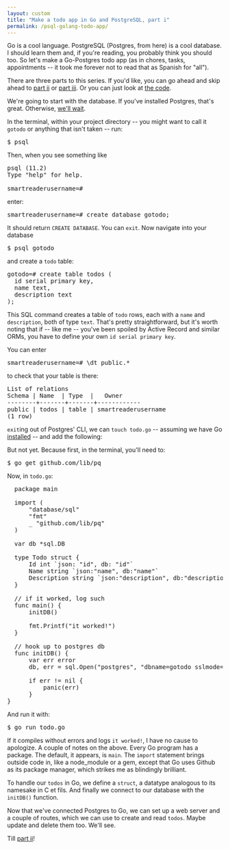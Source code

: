 ```yaml
---
layout: custom
title: "Make a todo app in Go and PostgreSQL, part i"
permalink: /psql-golang-todo-app/
---
```


Go is a cool language. PostgreSQL (Postgres, from here) is a cool database. I should learn them and, if you're reading, you probably think you should too. So let's make a Go-Postgres todo app (as in chores, tasks, appointments -- it took me forever not to read that as Spanish for "all").

There are three parts to this series. If you'd like, you can go ahead and skip ahead to <a href="/psql-golang-todo-app-2/" target="\_blank" rel="noopener noreferrer">part ii</a> or <a href="/psql-golang-todo-app-3/" target="\_blank" rel="noopener noreferrer">part iii</a>. Or you can just look at <a href="https://github.com/davidfloyd91/gotodo" target="\_blank" rel="noopener noreferrer">the code</a>.

We're going to start with the database. If you've installed Postgres, that's great. Otherwise, <a href="https://gomakethings.com/why-i-still-use-xhr-instead-of-the-fetch-api/" target="\_blank" rel="noopener noreferrer">we'll wait</a>.

In the terminal, within your project directory -- you might want to call it `gotodo` or anything that isn't taken -- run:

<pre class="prettyprint lang-bsh">
$ psql
</pre>

Then, when you see something like

<pre class="prettyprint lang-bsh">
psql (11.2)
Type "help" for help.

smartreaderusername=#
</pre>

enter:

<pre class="prettyprint lang-bsh">
smartreaderusername=# create database gotodo;
</pre>

It should return `CREATE DATABASE`. You can `exit`. Now navigate into your database

<pre class="prettyprint lang-bsh">
$ psql gotodo
</pre>

and create a `todo` table:

<pre class="prettyprint lang-bsh">
gotodo=# create table todos (
  id serial primary key,
  name text,
  description text
);
</pre>

This SQL command creates a table of `todo` rows, each with a `name` and `description`, both of type `text`. That's pretty straightforward, but it's worth noting that if -- like me -- you've been spoiled by Active Record and similar ORMs, you have to define your own `id serial primary key`.

You can enter

<pre class="prettyprint lang-bsh">
smartreaderusername=# \dt public.*
</pre>

to check that your table is there:

<pre class="prettyprint lang-bsh">
List of relations
Schema | Name  | Type  |   Owner    
--------+-------+-------+------------
public | todos | table | smartreaderusername
(1 row)
</pre>

`exit`ing out of Postgres' CLI, we can `touch todo.go` -- assuming we have Go <a href="https://golang.org/doc/install" target="\_blank" rel="noopener noreferrer">installed</a> -- and add the following:

But not yet. Because first, in the terminal, you'll need to:

<pre class="prettyprint lang-bsh">
$ go get github.com/lib/pq
</pre>

Now, in `todo.go`:

<pre class="prettyprint lang-go">
  package main

  import (
      "database/sql"
      "fmt"
      _ "github.com/lib/pq"
  )

  var db *sql.DB

  type Todo struct {
      Id int `json: "id", db: "id"`
      Name string `json:"name", db:"name"`
      Description string `json:"description", db:"description"`
  }

  // if it worked, log such
  func main() {
      initDB()

      fmt.Printf("it worked!")
  }

  // hook up to postgres db
  func initDB() {
      var err error
      db, err = sql.Open("postgres", "dbname=gotodo sslmode=disable")

      if err != nil {
          panic(err)
      }
}
</pre>

And run it with:

<pre class="prettyprint lang-bsh">
$ go run todo.go
</pre>

If it compiles without errors and logs `it worked!`, I have no cause to apologize. A couple of notes on the above. Every Go program has a package. The default, it appears, is `main`. The `import` statement brings outside code in, like a node_module or a gem, except that Go uses Github as its package manager, which strikes me as blindingly brilliant.

To handle our `todos` in Go, we define a `struct`, a datatype analogous to its namesake in C et fils. And finally we connect to our database with the `initDB()` function.

Now that we've connected Postgres to Go, we can set up a web server and a couple of routes, which we can use to create and read `todos`. Maybe update and delete them too. We'll see.

Till <a href="/psql-golang-todo-app-2/" target="\_blank" rel="noopener noreferrer">part ii</a>!

